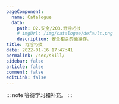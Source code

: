 ```yaml
---
pageComponent: 
  name: Catalogue
  data: 
    path: 02.安全/203.奇淫巧技
    # imgUrl: /img/catalogue/default.png
    description: 安全相关的骚操作。
title: 奇淫巧技
date: 2022-01-16 17:47:41
permalink: /sec/skill/
sidebar: false
article: false
comment: false
editLink: false
---
```


::: note
    等待学习和补充。
:::